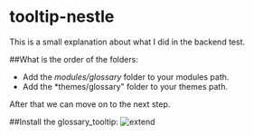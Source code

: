# tooltip-nestle
This is a small explanation about what I did in the backend test.

##What is the order of the folders:
* Add the *modules/glossary* folder to your modules path.
* Add the *themes/glossary" folder to your themes path.

After that we can move on to the next step.

##Install the glossary_tooltip:
![extend](https://github.com/anthonylilo/tooltip-nestle/assets/76402507/cd153a85-f1e9-4d28-8926-78fec52da9a6)
